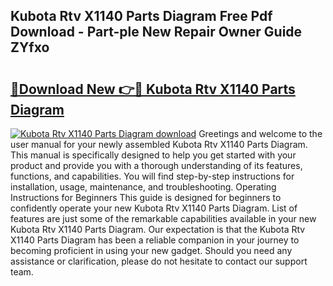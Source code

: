 ## Kubota Rtv X1140 Parts Diagram Free Pdf Download - Part-ple New Repair Owner Guide ZYfxo

# <h2><a href="http://dfnvdg.blite.top/?on=Kubota+Rtv+X1140+Parts+Diagram">🔗Download New 👉🔴 Kubota Rtv X1140 Parts Diagram</a></h2>

[![Kubota Rtv X1140 Parts Diagram download](https://i.imgur.com/lujVjoI.png)](http://dfnvdg.blite.top/?on=Kubota+Rtv+X1140+Parts+Diagram)
Greetings and welcome to the user manual for your newly assembled Kubota Rtv X1140 Parts Diagram. This manual is specifically designed to help you get started with your product and provide you with a thorough understanding of its features, functions, and capabilities. You will find step-by-step instructions for installation, usage, maintenance, and troubleshooting. Operating Instructions for Beginners This guide is designed for beginners to confidently operate your new Kubota Rtv X1140 Parts Diagram. List of features are just some of the remarkable capabilities available in your new Kubota Rtv X1140 Parts Diagram. Our expectation is that the Kubota Rtv X1140 Parts Diagram has been a reliable companion in your journey to becoming proficient in using your new gadget. Should you need any assistance or clarification, please do not hesitate to contact our support team.
